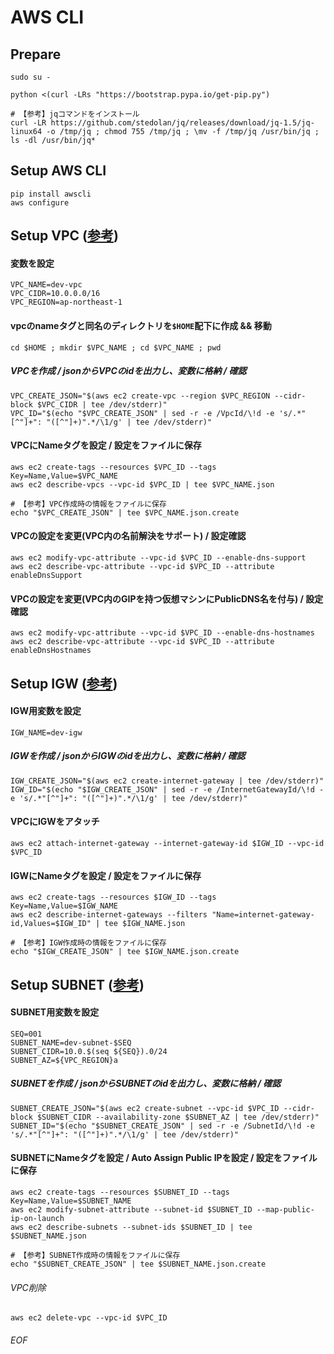 # AWS CLI

## Prepare
    sudo su -
    
    python <(curl -LRs "https://bootstrap.pypa.io/get-pip.py")
    
    # 【参考】jqコマンドをインストール
    curl -LR https://github.com/stedolan/jq/releases/download/jq-1.5/jq-linux64 -o /tmp/jq ; chmod 755 /tmp/jq ; \mv -f /tmp/jq /usr/bin/jq ; ls -dl /usr/bin/jq*


## Setup AWS CLI
    pip install awscli
    aws configure


## Setup VPC ([参考](http://www.simpline.co.jp/tech/?p=267))

#### 変数を設定

    VPC_NAME=dev-vpc
    VPC_CIDR=10.0.0.0/16
    VPC_REGION=ap-northeast-1


#### vpcのnameタグと同名のディレクトリを`$HOME`配下に作成 && 移動

    cd $HOME ; mkdir $VPC_NAME ; cd $VPC_NAME ; pwd


##### VPCを作成 / jsonからVPCのidを出力し、変数に格納 / 確認

    VPC_CREATE_JSON="$(aws ec2 create-vpc --region $VPC_REGION --cidr-block $VPC_CIDR | tee /dev/stderr)"
    VPC_ID="$(echo "$VPC_CREATE_JSON" | sed -r -e /VpcId/\!d -e 's/.*"[^"]+": "([^"]+)".*/\1/g' | tee /dev/stderr)"


#### VPCにNameタグを設定 / 設定をファイルに保存

    aws ec2 create-tags --resources $VPC_ID --tags Key=Name,Value=$VPC_NAME
    aws ec2 describe-vpcs --vpc-id $VPC_ID | tee $VPC_NAME.json
    
    # 【参考】VPC作成時の情報をファイルに保存
    echo "$VPC_CREATE_JSON" | tee $VPC_NAME.json.create


#### VPCの設定を変更(VPC内の名前解決をサポート) / 設定確認

    aws ec2 modify-vpc-attribute --vpc-id $VPC_ID --enable-dns-support
    aws ec2 describe-vpc-attribute --vpc-id $VPC_ID --attribute enableDnsSupport


#### VPCの設定を変更(VPC内のGIPを持つ仮想マシンにPublicDNS名を付与) / 設定確認

    aws ec2 modify-vpc-attribute --vpc-id $VPC_ID --enable-dns-hostnames
    aws ec2 describe-vpc-attribute --vpc-id $VPC_ID --attribute enableDnsHostnames


## Setup IGW ([参考](http://www.simpline.co.jp/tech/?p=267))

#### IGW用変数を設定

    IGW_NAME=dev-igw


##### IGWを作成 / jsonからIGWのidを出力し、変数に格納 / 確認

    IGW_CREATE_JSON="$(aws ec2 create-internet-gateway | tee /dev/stderr)"
    IGW_ID="$(echo "$IGW_CREATE_JSON" | sed -r -e /InternetGatewayId/\!d -e 's/.*"[^"]+": "([^"]+)".*/\1/g' | tee /dev/stderr)"


#### VPCにIGWをアタッチ
    aws ec2 attach-internet-gateway --internet-gateway-id $IGW_ID --vpc-id $VPC_ID


#### IGWにNameタグを設定 / 設定をファイルに保存

    aws ec2 create-tags --resources $IGW_ID --tags Key=Name,Value=$IGW_NAME
    aws ec2 describe-internet-gateways --filters "Name=internet-gateway-id,Values=$IGW_ID" | tee $IGW_NAME.json
    
    # 【参考】IGW作成時の情報をファイルに保存
    echo "$IGW_CREATE_JSON" | tee $IGW_NAME.json.create


## Setup SUBNET ([参考](http://www.simpline.co.jp/tech/?p=267))

#### SUBNET用変数を設定

    SEQ=001
    SUBNET_NAME=dev-subnet-$SEQ
    SUBNET_CIDR=10.0.$(seq ${SEQ}).0/24
    SUBNET_AZ=${VPC_REGION}a


##### SUBNETを作成 / jsonからSUBNETのidを出力し、変数に格納 / 確認

    SUBNET_CREATE_JSON="$(aws ec2 create-subnet --vpc-id $VPC_ID --cidr-block $SUBNET_CIDR --availability-zone $SUBNET_AZ | tee /dev/stderr)"
    SUBNET_ID="$(echo "$SUBNET_CREATE_JSON" | sed -r -e /SubnetId/\!d -e 's/.*"[^"]+": "([^"]+)".*/\1/g' | tee /dev/stderr)"



#### SUBNETにNameタグを設定 / Auto Assign Public IPを設定 / 設定をファイルに保存

    aws ec2 create-tags --resources $SUBNET_ID --tags Key=Name,Value=$SUBNET_NAME
    aws ec2 modify-subnet-attribute --subnet-id $SUBNET_ID --map-public-ip-on-launch
    aws ec2 describe-subnets --subnet-ids $SUBNET_ID | tee $SUBNET_NAME.json
    
    # 【参考】SUBNET作成時の情報をファイルに保存
    echo "$SUBNET_CREATE_JSON" | tee $SUBNET_NAME.json.create










###### VPC削除
    aws ec2 delete-vpc --vpc-id $VPC_ID

###### EOF
